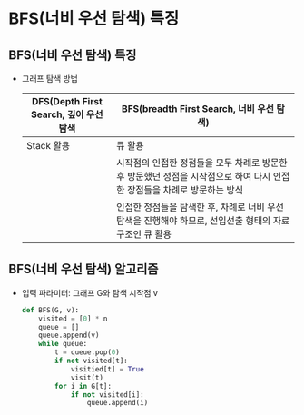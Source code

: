 # BFS(너비 우선 탐색) 특징

## BFS(너비 우선 탐색) 특징

- 그래프 탐색 방법

  | DFS(Depth First Search, 깊이 우선 탐색 | BFS(breadth First Search, 너비 우선 탐색)                    |
  | -------------------------------------- | ------------------------------------------------------------ |
  | Stack 활용                             | 큐 활용                                                      |
  |                                        | 시작점의 인접한 정점들을 모두 차례로 방문한 후 방문했던 정점을 시작점으로 하여 다시 인접한 장점들을 차례로 방문하는 방식 |
  |                                        | 인접한 정점들을 탐색한 후, 차례로 너비 우선 탐색을 진행해야 하므로, 선입선출 형태의 자료구조인 큐 활용 |

## BFS(너비 우선 탐색) 알고리즘

- 입력 파라미터: 그래프 G와 탐색 시작점 v

  ~~~python
  def BFS(G, v):
      visited = [0] * n
      queue = []
      queue.append(v)
      while queue:
          t = queue.pop(0)
          if not visited[t]:
              visitied[t] = True
              visit(t)
          for i in G[t]:
              if not visited[i]:
                  queue.append(i)
  ~~~

  




